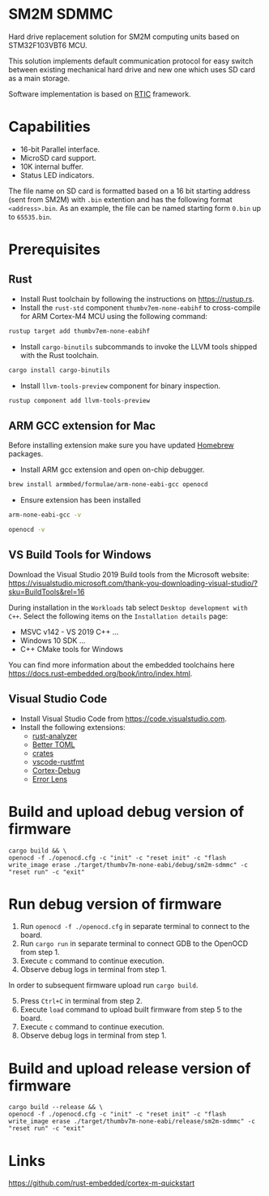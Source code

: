 # SM2M SDMMC

Hard drive replacement solution for SM2M computing units based on STM32F103VBT6 MCU.

This solution implements default communication protocol for easy switch between existing mechanical hard drive and new one which uses SD card as a main storage.

Software implementation is based on [RTIC](https://rtic.rs/1/book/en/preface.html) framework.

# Capabilities
- 16-bit Parallel interface.
- MicroSD card support.
- 10K internal buffer.
- Status LED indicators.

The file name on SD card is formatted based on a 16 bit starting address (sent from SM2M) with `.bin` extention and has the following format `<address>.bin`. As an example, the file can be named starting form `0.bin` up to `65535.bin`.

# Prerequisites
## Rust
- Install Rust toolchain by following the instructions on https://rustup.rs.
- Install the `rust-std` component `thumbv7em-none-eabihf` to cross-compile for ARM Cortex-M4 MCU using the following command:
```bash
rustup target add thumbv7em-none-eabihf
```
- Install `cargo-binutils` subcommands to invoke the LLVM tools shipped with the Rust toolchain.
```bash
cargo install cargo-binutils 
```
- Install `llvm-tools-preview` component for binary inspection.
```bash
rustup component add llvm-tools-preview
```

## ARM GCC extension for Mac
Before installing extension make sure you have updated [Homebrew](https://brew.sh) packages.
- Install ARM gcc extension and open on-chip debugger.
```bash
brew install armmbed/formulae/arm-none-eabi-gcc openocd
```
- Ensure extension has been installed
```bash
arm-none-eabi-gcc -v
```
```bash
openocd -v
```

## VS Build Tools for Windows
Download the Visual Studio 2019 Build tools from the Microsoft website: https://visualstudio.microsoft.com/thank-you-downloading-visual-studio/?sku=BuildTools&rel=16

During installation in the `Workloads` tab select `Desktop development with C++`. Select the following items on the `Installation details` page:
- MSVC v142 - VS 2019 C++ ...
- Windows 10 SDK ...
- C++ CMake tools for Windows

You can find more information about the embedded toolchains here https://docs.rust-embedded.org/book/intro/index.html.

## Visual Studio Code
- Install Visual Studio Code from https://code.visualstudio.com.
- Install the following extensions:  
    - [rust-analyzer](https://marketplace.visualstudio.com/items?itemName=rust-lang.rust-analyzer)  
    - [Better TOML](https://marketplace.visualstudio.com/items?itemName=bungcip.better-toml)  
    - [crates](https://marketplace.visualstudio.com/items?itemName=serayuzgur.crates)  
    - [vscode-rustfmt](https://marketplace.visualstudio.com/items?itemName=statiolake.vscode-rustfmt)  
    - [Cortex-Debug](https://marketplace.visualstudio.com/items?itemName=marus25.cortex-debug)  
    - [Error Lens](https://marketplace.visualstudio.com/items?itemName=usernamehw.errorlens)

# Build and upload debug version of firmware
```
cargo build && \
openocd -f ./openocd.cfg -c "init" -c "reset init" -c "flash write_image erase ./target/thumbv7m-none-eabi/debug/sm2m-sdmmc" -c "reset run" -c "exit"
```

# Run debug version of firmware
1. Run `openocd -f ./openocd.cfg` in separate terminal to connect to the board.
2. Run `cargo run` in separate terminal to connect GDB to the OpenOCD from step 1.
3. Execute `c` command to continue execution.
4. Observe debug logs in terminal from step 1.

In order to subsequent firmware upload run `cargo build`.

5. Press `Ctrl+C` in terminal from step 2.
6. Execute `load` command to upload built firmware from step 5 to the board.
7. Execute `c` command to continue execution.
8. Observe debug logs in terminal from step 1.

# Build and upload release version of firmware
```
cargo build --release && \
openocd -f ./openocd.cfg -c "init" -c "reset init" -c "flash write_image erase ./target/thumbv7m-none-eabi/release/sm2m-sdmmc" -c "reset run" -c "exit"
```

# Links

https://github.com/rust-embedded/cortex-m-quickstart
